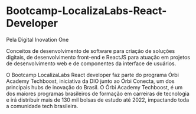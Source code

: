 # Bootcamp-LocalizaLabs-React-Developer

Pela Digital Inovation One

Conceitos de desenvolvimento de software para criação de soluções digitais, de desenvolvimento front-end e ReactJS para atuação em projetos de desenvolvimento web e de componentes da interface de usuários. 

O Bootcamp LocalizaLabs React developer faz parte do programa Órbi Academy Techboost, iniciativa da DIO junto ao Órbi Conecta, um dos principais hubs de inovação do Brasil. O Órbi Academy Techboost, é um dos maiores programas brasileiros de formação em carreiras de tecnologia e irá distribuir mais de 130 mil bolsas de estudo até 2022, impactando toda a comunidade tech brasileira.

